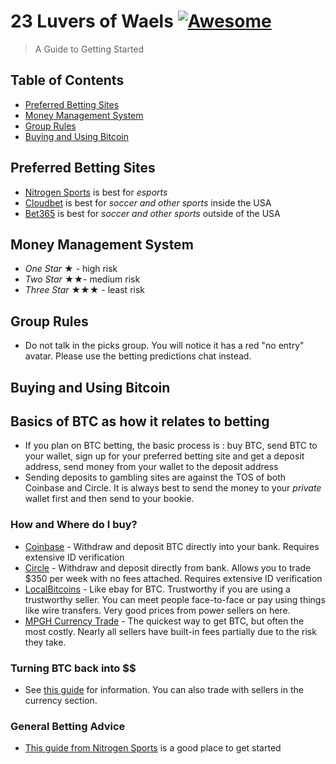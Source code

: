 # 23 Luvers of Waels [![Awesome](https://cdn.rawgit.com/sindresorhus/awesome/d7305f38d29fed78fa85652e3a63e154dd8e8829/media/badge.svg)](https://github.com/sindresorhus/awesome)

> A Guide to Getting Started

## Table of Contents
- [Preferred Betting Sites](#preferred-betting-sites)
- [Money Management System](#money-management-system)
- [Group Rules](#group-rules)
- [Buying and Using Bitcoin](#group-rules)


## Preferred Betting Sites

- [Nitrogen Sports](https://nitrogensports.eu/r/873216) is best for *esports*
- [Cloudbet](http://www.amazon.com/Beginning-Python-Professional-Experts-Professionals/dp/1590599829) is best for *soccer and other sports* inside the USA
- [Bet365](http://www.bet365.com/) is best for *soccer and other sports* outside of the USA

## Money Management System
- *One Star* 	★ - high risk
- *Two Star* 	★★-  medium risk
- *Three Star* 	★★★ - least risk

## Group Rules
- Do not talk in the picks group. You will notice it has a red "no entry" avatar. Please use the betting predictions chat instead.

## Buying and Using Bitcoin
## Basics of BTC as how it relates to betting
- If you plan on BTC betting, the basic process is : buy BTC, send BTC to your wallet, sign up for your preferred betting site and get a deposit address, send money from your wallet to the deposit address
- Sending deposits to gambling sites are against the TOS of both Coinbase and Circle. It is always best to send the money to your *private* wallet first and then send to your bookie.

### How and Where do I buy?
- [Coinbase](http://coinbase.com) - Withdraw and deposit BTC directly into your bank. Requires extensive ID verification
- [Circle](http://circle.com) - Withdraw and deposit directly from bank. Allows you to trade $350 per week with no fees attached. Requires extensive ID verification
- [LocalBitcoins](http://localbitcoins.com) - Like ebay for BTC. Trustworthy if you are using a trustworthy seller. You can meet people face-to-face or pay using things like wire transfers. Very good prices from power sellers on here. 
- [MPGH Currency Trade](http://www.mpgh.net/forum/forumdisplay.php?f=885) - The quickest way to get BTC, but often the most costly. Nearly all sellers have built-in fees partially due to the risk they take.

### Turning BTC back into $$
- See [this guide](http://www.coindesk.com/information/sell-bitcoin/) for information. You can also trade with sellers in the currency section. 

### General Betting Advice
- [This guide from Nitrogen Sports](https://nitrogensports.eu/blog/how-to-bet-on-sports/) is a good place to get started
